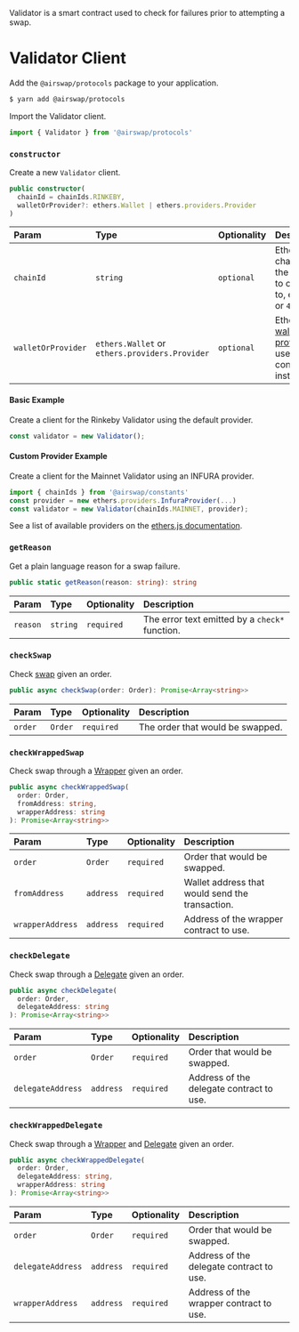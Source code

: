 Validator is a smart contract used to check for failures prior to attempting a swap.

# Validator Client

Add the `@airswap/protocols` package to your application.

```bash
$ yarn add @airswap/protocols
```

Import the Validator client.

```TypeScript
import { Validator } from '@airswap/protocols'
```

### `constructor`

Create a new `Validator` client.

```TypeScript
public constructor(
  chainId = chainIds.RINKEBY,
  walletOrProvider?: ethers.Wallet | ethers.providers.Provider
)
```

| Param              | Type                                        | Optionality | Description                                                                                                                                                                     |
| :----------------- | :------------------------------------------ | :---------- | :------------------------------------------------------------------------------------------------------------------------------------------------------------------------------ |
| `chainId`          | `string`                                    | `optional`  | Ethereum chain ID of the network to connect to, either `1` or `4`.                                                                                                              |
| `walletOrProvider` | `ethers.Wallet` or `ethers.providers.Provider` | `optional`  | Ethers [wallet](https://docs.ethers.io/ethers.js/html/api-wallet.html) or [provider](https://docs.ethers.io/ethers.js/html/api-providers.html) to use for the contract instance |

#### Basic Example
Create a client for the Rinkeby Validator using the default provider.

```TypeScript
const validator = new Validator();
```

#### Custom Provider Example
Create a client for the Mainnet Validator using an INFURA provider.

```TypeScript
import { chainIds } from '@airswap/constants'
const provider = new ethers.providers.InfuraProvider(...)
const validator = new Validator(chainIds.MAINNET, provider);
```

See a list of available providers on the [ethers.js documentation](https://docs.ethers.io/ethers.js/html/api-providers.html#connecting-to-ethereum).

### `getReason`

Get a plain language reason for a swap failure.

```TypeScript
public static getReason(reason: string): string
```

| Param    | Type     | Optionality | Description                                    |
| :------- | :------- | :---------- | :--------------------------------------------- |
| `reason` | `string` | `required`  | The error text emitted by a `check*` function. |

### `checkSwap`

Check [swap](./swap.md#swap) given an order.

```TypeScript
public async checkSwap(order: Order): Promise<Array<string>>
```

| Param   | Type    | Optionality | Description                      |
| :------ | :------ | :---------- | :------------------------------- |
| `order` | `Order` | `required`  | The order that would be swapped. |

### `checkWrappedSwap`

Check swap through a [Wrapper](./wrapper.md) given an order.

```TypeScript
public async checkWrappedSwap(
  order: Order,
  fromAddress: string,
  wrapperAddress: string
): Promise<Array<string>>
```

| Param            | Type      | Optionality | Description                                     |
| :--------------- | :-------- | :---------- | :---------------------------------------------- |
| `order`          | `Order`   | `required`  | Order that would be swapped.                    |
| `fromAddress`    | `address` | `required`  | Wallet address that would send the transaction. |
| `wrapperAddress` | `address` | `required`  | Address of the wrapper contract to use.         |

### `checkDelegate`

Check swap through a [Delegate](./delegate.md) given an order.

```TypeScript
public async checkDelegate(
  order: Order,
  delegateAddress: string
): Promise<Array<string>>
```

| Param             | Type      | Optionality | Description                              |
| :---------------- | :-------- | :---------- | :--------------------------------------- |
| `order`           | `Order`   | `required`  | Order that would be swapped.             |
| `delegateAddress` | `address` | `required`  | Address of the delegate contract to use. |

### `checkWrappedDelegate`

Check swap through a [Wrapper](./wrapper.md) and [Delegate](./delegate.md) given an order.

```TypeScript
public async checkWrappedDelegate(
  order: Order,
  delegateAddress: string,
  wrapperAddress: string
): Promise<Array<string>>
```

| Param             | Type      | Optionality | Description                              |
| :---------------- | :-------- | :---------- | :--------------------------------------- |
| `order`           | `Order`   | `required`  | Order that would be swapped.             |
| `delegateAddress` | `address` | `required`  | Address of the delegate contract to use. |
| `wrapperAddress`  | `address` | `required`  | Address of the wrapper contract to use.  |
